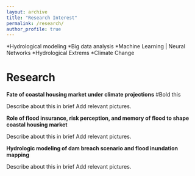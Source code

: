 ```yaml
---
layout: archive
title: "Research Interest"
permalink: /research/
author_profile: true
---
```

*Hydrological modeling
*Big data analysis
*Machine Learning | Neural Networks
*Hydrological Extrems
*Climate Change

Research
======
**Fate of coastal housing market under climate projections** #Bold this

Describe about this in brief
Add relevant pictures.

**Role of flood insurance, risk perception, and memory of flood to shape coastal housing market**

Describe about this in brief
Add relevant pictures.

**Hydrologic modeling of dam breach scenario and flood inundation mapping**

Describe about this in brief
Add relevant pictures.


